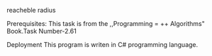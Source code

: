 reacheble radius


Prerequisites:
This task is from the ,,Programming = ++ Algorithms" Book.Task Number-2.61

Deployment
This program is writen in C# programming language.
